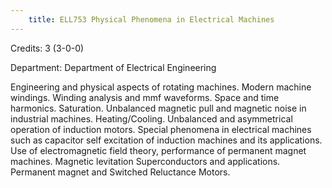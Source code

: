 ```yaml
---
    title: ELL753 Physical Phenomena in Electrical Machines
---
```

Credits: 3 (3-0-0)

Department: Department of Electrical Engineering

Engineering and physical aspects of rotating machines. Modern machine windings. Winding analysis and mmf waveforms. Space and time harmonics. Saturation. Unbalanced magnetic pull and magnetic noise in industrial machines. Heating/Cooling. Unbalanced and asymmetrical operation of induction motors. Special phenomena in electrical machines such as capacitor self excitation of induction machines and its applications. Use of electromagnetic field theory, performance of permanent magnet machines. Magnetic levitation Superconductors and applications. Permanent magnet and Switched Reluctance Motors.